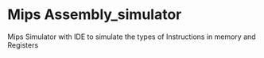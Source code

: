 # Mips Assembly_simulator
 Mips Simulator with IDE to simulate the types of Instructions in memory and Registers
